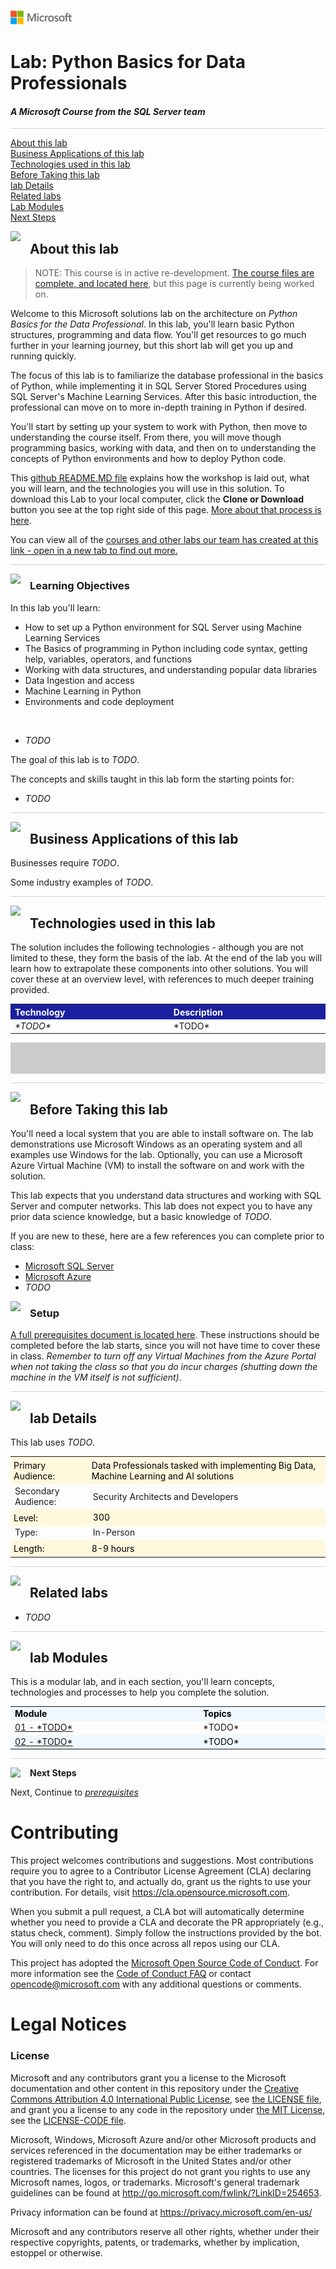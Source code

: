 ![](graphics/microsoftlogo.png)

# Lab: Python Basics for Data Professionals

#### <i>A Microsoft Course from the SQL Server team</i>

<p style="border-bottom: 1px solid lightgrey;"></p>

<dl style="text-align: left;">

  <dt><a href="#about">About this lab</a></dt>
  <dt><a href="#businessapplications">Business Applications of this lab</a></dt>
  <dt><a href="#technologies">Technologies used in this lab</a></dt>
  <dt><a href="#prereqs">Before Taking this lab</a></dt>
  <dt><a href="#details">lab Details</a></dt>
  <dt><a href="#related">Related labs</a></dt>
  <dt><a href="#modules">Lab Modules</a></dt>
  <dt><a href="#nextsteps">Next Steps</a></dt>

</dl>

<img style="float: left; margin: 0px 15px 15px 0px;" src="https://raw.githubusercontent.com/microsoft/sqlworkshops/master/graphics/textbubble.png"> <h2><a name="about">About this lab</a></h2>

> NOTE: This course is in active re-development. [The course files are complete, and located here](https://github.com/microsoft/sqlworkshops-pythonfordatapros/tree/master/PythonForDataProfessionals), but this page is currently being worked on. 

Welcome to this Microsoft solutions lab on the architecture on *Python Basics for the Data Professional*. In this lab, you'll learn basic Python structures, programming and data flow. You'll get resources to go much further in your learning journey, but this short lab will get you up and running quickly. 

The focus of this lab is to familiarize the database professional in the basics of Python, while implementing it in SQL Server Stored Procedures using SQL Server's Machine Learning Services. After this basic introduction, the professional can move on to more in-depth training in Python if desired. 

You'll start by setting up your system to work with Python, then move to understanding the course itself. From there, you will move though programming basics, working with data, and then on to understanding the concepts of Python environments and how to deploy Python code.

This [github README.MD file](https://lab.github.com/githubtraining/introduction-to-github) explains how the workshop is laid out, what you will learn, and the technologies you will use in this solution. To download this Lab to your local computer, click the **Clone or Download** button you see at the top right side of this page. [More about that process is here](https://help.github.com/en/github/creating-cloning-and-archiving-repositories/cloning-a-repository). 

You can view all of the [courses and other labs our team has created at this link - open in a new tab to find out more.](https://microsoft.github.io/sqllabs/)

<p style="border-bottom: 1px solid lightgrey;"></p>

<img style="float: left; margin: 0px 15px 15px 0px;" src="https://raw.githubusercontent.com/microsoft/sqlworkshops/master/graphics/checkmark.png"> <h3>Learning Objectives</h3>

In this lab you'll learn:
- How to set up a Python environment for SQL Server using Machine Learning Services
- The Basics of programming in Python including code syntax, getting help, variables, operators, and functions 
- Working with data structures, and understanding popular data libraries
- Data Ingestion and access
- Machine Learning in Python
- Environments and code deployment

<br>

- *TODO*

The goal of this lab is to *TODO*.

The concepts and skills taught in this lab form the starting points for:

  - *TODO*

<p style="border-bottom: 1px solid lightgrey;"></p>

<img style="float: left; margin: 0px 15px 15px 0px;" src="https://raw.githubusercontent.com/microsoft/sqlworkshops/master/graphics/building1.png"> <h2><a name="businessapplications">Business Applications of this lab</a></h2>

Businesses require *TODO*. 

Some industry examples of *TODO*.

<p style="border-bottom: 1px solid lightgrey;"></p>

<img style="float: left; margin: 0px 15px 15px 0px;" src="https://raw.githubusercontent.com/microsoft/sqlworkshops/master/graphics/listcheck.png"> <h2><a name="technologies">Technologies used in this lab</a></h2>

The solution includes the following technologies - although you are not limited to these, they form the basis of the lab. At the end of the lab you will learn how to extrapolate these components into other solutions. You will cover these at an overview level, with references to much deeper training provided.

 <table style="tr:nth-child(even) {background-color: #f2f2f2;}; text-align: left; display: table; border-collapse: collapse; border-spacing: 2px; border-color: gray;">
  <tr><th style="background-color: #1b20a1; color: white;">Technology</th> <th style="background-color: #1b20a1; color: white;">Description</th></tr>
  <tr><td><i>*TODO*</i></td><td>*TODO*</td></tr>
 </table>

<p style="background:#ccc; color:#000;padding: 25px 25px 25px 25px;">

<p style="border-bottom: 1px solid lightgrey;"></p>

<img style="float: left; margin: 0px 15px 15px 0px;" src="https://raw.githubusercontent.com/microsoft/sqlworkshops/master/graphics/owl.png"> <h2><a name="prereqs">Before Taking this lab</a></h2>

You'll need a local system that you are able to install software on. The lab demonstrations use Microsoft Windows as an operating system and all examples use Windows for the lab. Optionally, you can use a Microsoft Azure Virtual Machine (VM) to install the software on and work with the solution.

This lab expects that you understand data structures and working with SQL Server and computer networks. This lab does not expect you to have any prior data science knowledge, but a basic knowledge of *TODO*.

If you are new to these, here are a few references you can complete prior to class:

-  [Microsoft SQL Server](https://docs.microsoft.com/en-us/sql/relational-databases/database-engine-tutorials?view=sql-server-ver15)
-  [Microsoft Azure](https://docs.microsoft.com/en-us/learn/paths/azure-fundamentals/)
- *TODO*

<img style="float: left; margin: 0px 15px 15px 0px;" src="https://raw.githubusercontent.com/microsoft/sqlworkshops/master/graphics/bulletlist.png"> <h3>Setup</h3>

<a href="SQL2019BDC/00%20-%20Prerequisites.md" target="_blank">A full prerequisites document is located here</a>. These instructions should be completed before the lab starts, since you will not have time to cover these in class. <i>Remember to turn off any Virtual Machines from the Azure Portal when not taking the class so that you do incur charges (shutting down the machine in the VM itself is not sufficient)</i>.

<p style="border-bottom: 1px solid lightgrey;"></p>

<img style="float: left; margin: 0px 15px 15px 0px;" src="https://raw.githubusercontent.com/microsoft/sqlworkshops/master/graphics/education1.png"> <h2><a name="details">lab Details</a></h2>

This lab uses *TODO*.

<table style="tr:nth-child(even) {background-color: #f2f2f2;}; text-align: left; display: table; border-collapse: collapse; border-spacing: 5px; border-color: gray;">

  <tr><td style="background-color: Cornsilk; color: black; padding: 5px 5px;">Primary Audience:</td><td style="background-color: Cornsilk; color: black; padding: 5px 5px;">Data Professionals tasked with implementing Big Data, Machine Learning and AI solutions</td></tr>
  <tr><td>Secondary Audience:</td><td> Security Architects and Developers</td></tr>
  <tr><td style="background-color: Cornsilk; color: black; padding: 5px 5px;">Level: </td><td style="background-color: Cornsilk; color: black; padding: 5px 5px0;"> 300</td></tr>
  <tr><td>Type:</td><td>In-Person</td></tr>
  <tr><td style="background-color: Cornsilk; color: black; padding: 5px 5px;">Length: </td><td style="background-color: Cornsilk; color: black; padding: 5px 5px;">8-9 hours</td></tr>

</table>

<p style="border-bottom: 1px solid lightgrey;"></p>

<img style="float: left; margin: 0px 15px 15px 0px;" src="https://raw.githubusercontent.com/microsoft/sqlworkshops/master/graphics/pinmap.png"> <h2><a name="related">Related labs</a></h2>

 - *TODO*

<p style="border-bottom: 1px solid lightgrey;"></p>

<img style="float: left; margin: 0px 15px 15px 0px;" src="https://raw.githubusercontent.com/microsoft/sqlworkshops/master/graphics/bookpencil.png"> <h2><a name="modules">lab Modules</a></h2>

This is a modular lab, and in each section, you'll learn concepts, technologies and processes to help you complete the solution.

<table style="tr:nth-child(even) {background-color: #f2f2f2;}; text-align: left; display: table; border-collapse: collapse; border-spacing: 5px; border-color: gray;">

  <tr><td style="background-color: AliceBlue; color: black;"><b>Module</b></td><td style="background-color: AliceBlue; color: black;"><b>Topics</b></td></tr>

  <tr><td><a href="SQL2019BDC/01%20-%20The%20Big%20Data%20Landscape.md" target="_blank">01 - *TODO* </a></td><td> *TODO*</td></tr>
  <tr><td style="background-color: AliceBlue; color: black;"><a href="SQL2019BDC/02%20-%20SQL%20Server%20BDC%20Components.md" target="_blank">02 - *TODO*</a> </td><td td style="background-color: AliceBlue; color: black;"> *TODO*</td></tr>
 </table>

<p style="border-bottom: 1px solid lightgrey;"></p>

<p><img style="float: left; margin: 0px 15px 15px 0px;" src="https://raw.githubusercontent.com/microsoft/sqlworkshops/master/graphics/geopin.png"><b><a name="nextsteps">Next Steps</a></b></p>

Next, Continue to <a href="SQL2019BDC/00%20-%20Prerequisites.md" target="_blank"><i> prerequisites</i></a>


# Contributing

This project welcomes contributions and suggestions.  Most contributions require you to agree to a
Contributor License Agreement (CLA) declaring that you have the right to, and actually do, grant us
the rights to use your contribution. For details, visit https://cla.opensource.microsoft.com.

When you submit a pull request, a CLA bot will automatically determine whether you need to provide
a CLA and decorate the PR appropriately (e.g., status check, comment). Simply follow the instructions
provided by the bot. You will only need to do this once across all repos using our CLA.

This project has adopted the [Microsoft Open Source Code of Conduct](https://opensource.microsoft.com/codeofconduct/).
For more information see the [Code of Conduct FAQ](https://opensource.microsoft.com/codeofconduct/faq/) or
contact [opencode@microsoft.com](mailto:opencode@microsoft.com) with any additional questions or comments.

# Legal Notices

### License
Microsoft and any contributors grant you a license to the Microsoft documentation and other content in this repository under the [Creative Commons Attribution 4.0 International Public License](https://creativecommons.org/licenses/by/4.0/legalcode), see [the LICENSE file](https://github.com/MicrosoftDocs/mslearn-tailspin-spacegame-web/blob/master/LICENSE), and grant you a license to any code in the repository under [the MIT License](https://opensource.org/licenses/MIT), see the [LICENSE-CODE file](https://github.com/MicrosoftDocs/mslearn-tailspin-spacegame-web/blob/master/LICENSE-CODE).

Microsoft, Windows, Microsoft Azure and/or other Microsoft products and services referenced in the documentation
may be either trademarks or registered trademarks of Microsoft in the United States and/or other countries.
The licenses for this project do not grant you rights to use any Microsoft names, logos, or trademarks.
Microsoft's general trademark guidelines can be found at http://go.microsoft.com/fwlink/?LinkID=254653.

Privacy information can be found at https://privacy.microsoft.com/en-us/

Microsoft and any contributors reserve all other rights, whether under their respective copyrights, patents,
or trademarks, whether by implication, estoppel or otherwise.

